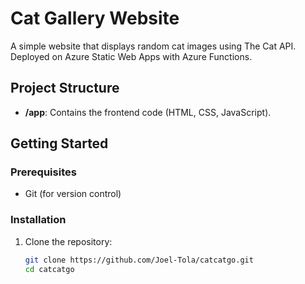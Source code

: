 # Cat Gallery Website

A simple website that displays random cat images using The Cat API. Deployed on Azure Static Web Apps with Azure Functions.

## **Project Structure**

- **/app**: Contains the frontend code (HTML, CSS, JavaScript).

## **Getting Started**

### **Prerequisites**

- Git (for version control)

### **Installation**

1. Clone the repository:

   ```bash
   git clone https://github.com/Joel-Tola/catcatgo.git
   cd catcatgo
